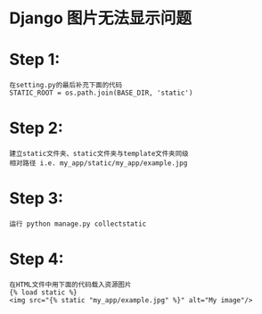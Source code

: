 Django 图片无法显示问题
=====================
# Step 1:
    在setting.py的最后补充下面的代码
    STATIC_ROOT = os.path.join(BASE_DIR, 'static')
# Step 2:
    建立static文件夹、static文件夹与template文件夹同级
    相对路径 i.e. my_app/static/my_app/example.jpg
# Step 3:
    运行 python manage.py collectstatic
# Step 4:
    在HTML文件中用下面的代码载入资源图片
    {% load static %}
    <img src="{% static "my_app/example.jpg" %}" alt="My image"/>
